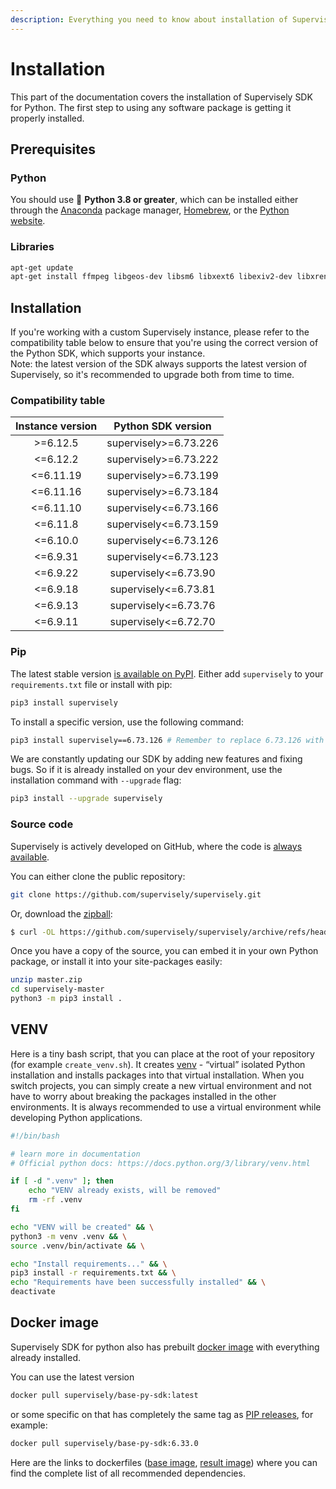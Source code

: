 ```yaml
---
description: Everything you need to know about installation of Supervisely SDK for Python
---
```


# Installation

This part of the documentation covers the installation of Supervisely SDK for Python. The first step to using any software package is getting it properly installed.

## Prerequisites

### Python

You should use 🐍 **Python 3.8 or greater**, which can be installed either through the [Anaconda](https://www.anaconda.com/products/distribution) package manager, [Homebrew](https://brew.sh/), or the [Python website](https://www.python.org/downloads/mac-osx/).

### Libraries

```bash
apt-get update
apt-get install ffmpeg libgeos-dev libsm6 libxext6 libexiv2-dev libxrender-dev libboost-all-dev -y
```

## Installation

If you're working with a custom Supervisely instance, please refer to the compatibility table below to ensure that you're using the correct version of the Python SDK, which supports your instance.<br>
Note: the latest version of the SDK always supports the latest version of Supervisely, so it's recommended to upgrade both from time to time.

### Compatibility table

|           Instance version          |        Python SDK version         |
| :---------------------------------: | :-------------------------------: |
|         >=6.12.5                    |       supervisely>=6.73.226       |
|         <=6.12.2                    |       supervisely>=6.73.222       |
|         <=6.11.19                   |       supervisely>=6.73.199       |
|         <=6.11.16                   |       supervisely>=6.73.184       |
|         <=6.11.10                   |       supervisely<=6.73.166       |
|         <=6.11.8                    |       supervisely<=6.73.159       |
|         <=6.10.0                    |       supervisely<=6.73.126       |
|         <=6.9.31                    |       supervisely<=6.73.123       |
|         <=6.9.22                    |       supervisely<=6.73.90        |
|         <=6.9.18                    |       supervisely<=6.73.81        |
|         <=6.9.13                    |       supervisely<=6.73.76        |
|         <=6.9.11                    |       supervisely<=6.72.70        |


### Pip

The latest stable version [is available on PyPI](https://pypi.org/project/supervisely/). Either add `supervisely` to your `requirements.txt` file or install with pip:

```bash
pip3 install supervisely
```

To install a specific version, use the following command:

```bash
pip3 install supervisely==6.73.126 # Remember to replace 6.73.126 with the version you need.
```

We are constantly updating our SDK by adding new features and fixing bugs.  So if it is already installed on your dev environment, use the installation command with `--upgrade` flag:

```bash
pip3 install --upgrade supervisely 
```

### Source code

Supervisely is actively developed on GitHub, where the code is [always available](https://github.com/supervisely/supervisely).

You can either clone the public repository:

```bash
git clone https://github.com/supervisely/supervisely.git
```

Or, download the [zipball](https://github.com/supervisely/supervisely/archive/refs/heads/master.zip):

```bash
$ curl -OL https://github.com/supervisely/supervisely/archive/refs/heads/master.zip
```

Once you have a copy of the source, you can embed it in your own Python package, or install it into your site-packages easily:

```bash
unzip master.zip
cd supervisely-master
python3 -m pip3 install .
```

## VENV

Here is a tiny bash script, that you can place at the root of your repository (for example `create_venv.sh`). It creates [venv](https://docs.python.org/3/library/venv.html) - “virtual” isolated Python installation and installs packages into that virtual installation. When you switch projects, you can simply create a new virtual environment and not have to worry about breaking the packages installed in the other environments. It is always recommended to use a virtual environment while developing Python applications.

```bash
#!/bin/bash

# learn more in documentation
# Official python docs: https://docs.python.org/3/library/venv.html

if [ -d ".venv" ]; then
    echo "VENV already exists, will be removed"
    rm -rf .venv
fi

echo "VENV will be created" && \
python3 -m venv .venv && \
source .venv/bin/activate && \

echo "Install requirements..." && \
pip3 install -r requirements.txt && \
echo "Requirements have been successfully installed" && \
deactivate
```

## Docker image

Supervisely SDK for python also has prebuilt [docker image](https://hub.docker.com/r/supervisely/base-py-sdk) with everything already installed.

You can use the latest version

```bash
docker pull supervisely/base-py-sdk:latest
```

or some specific on that has completely the same tag as [PIP releases](https://pypi.org/project/supervisely/), for example:

```bash
docker pull supervisely/base-py-sdk:6.33.0
```

Here are the links to dockerfiles ([base image](https://github.com/supervisely/supervisely/blob/master/base\_images/py/Dockerfile), [result image](https://github.com/supervisely/supervisely/blob/master/base\_images/py\_sdk/Dockerfile)) where you can find the complete list of all recommended dependencies.
